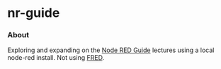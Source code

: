 nr-guide
========

### About

Exploring and expanding on the [Node RED Guide](http://noderedguide.com/) lectures using a local node-red install. Not using [FRED](https://fred.sensetecnic.com/).